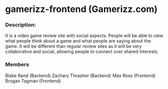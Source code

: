 # gamerizz-frontend (Gamerizz.com)

### Description:
It is a video game review site with social aspects. People will be able to view what people think about a game and what people are saying about the game. It will be different than regular review sites as it will be very collaborative and social, allowing people to connect over shared interests.


### Members
Blake Rand (Backend)
Zachary Thrasher (Backend)
Max Ross (Frontend)
Brogan Tagman (Frontend)
